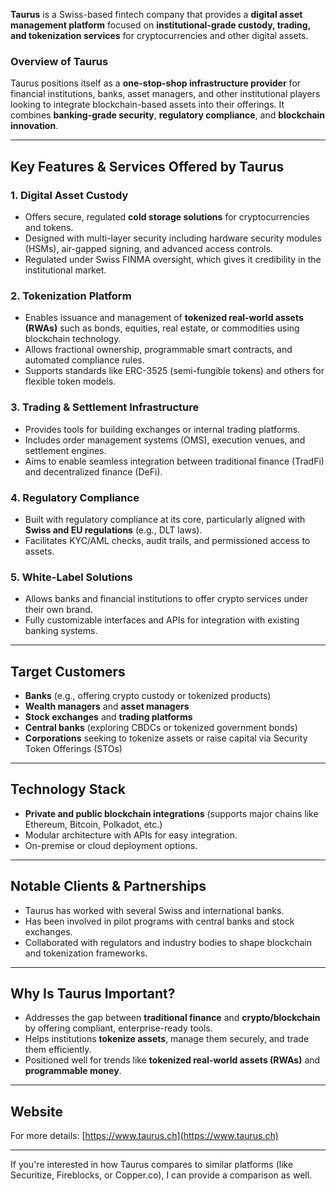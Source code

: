**Taurus** is a Swiss-based fintech company that provides a **digital asset management platform** focused on **institutional-grade custody, trading, and tokenization services** for cryptocurrencies and other digital assets.

### Overview of Taurus

Taurus positions itself as a **one-stop-shop infrastructure provider** for financial institutions, banks, asset managers, and other institutional players looking to integrate blockchain-based assets into their offerings. It combines **banking-grade security**, **regulatory compliance**, and **blockchain innovation**.

---

## Key Features & Services Offered by Taurus

### 1. **Digital Asset Custody**
- Offers secure, regulated **cold storage solutions** for cryptocurrencies and tokens.
- Designed with multi-layer security including hardware security modules (HSMs), air-gapped signing, and advanced access controls.
- Regulated under Swiss FINMA oversight, which gives it credibility in the institutional market.

### 2. **Tokenization Platform**
- Enables issuance and management of **tokenized real-world assets (RWAs)** such as bonds, equities, real estate, or commodities using blockchain technology.
- Allows fractional ownership, programmable smart contracts, and automated compliance rules.
- Supports standards like ERC-3525 (semi-fungible tokens) and others for flexible token models.

### 3. **Trading & Settlement Infrastructure**
- Provides tools for building exchanges or internal trading platforms.
- Includes order management systems (OMS), execution venues, and settlement engines.
- Aims to enable seamless integration between traditional finance (TradFi) and decentralized finance (DeFi).

### 4. **Regulatory Compliance**
- Built with regulatory compliance at its core, particularly aligned with **Swiss and EU regulations** (e.g., DLT laws).
- Facilitates KYC/AML checks, audit trails, and permissioned access to assets.

### 5. **White-Label Solutions**
- Allows banks and financial institutions to offer crypto services under their own brand.
- Fully customizable interfaces and APIs for integration with existing banking systems.

---

## Target Customers

- **Banks** (e.g., offering crypto custody or tokenized products)
- **Wealth managers** and **asset managers**
- **Stock exchanges** and **trading platforms**
- **Central banks** (exploring CBDCs or tokenized government bonds)
- **Corporations** seeking to tokenize assets or raise capital via Security Token Offerings (STOs)

---

## Technology Stack

- **Private and public blockchain integrations** (supports major chains like Ethereum, Bitcoin, Polkadot, etc.)
- Modular architecture with APIs for easy integration.
- On-premise or cloud deployment options.

---

## Notable Clients & Partnerships

- Taurus has worked with several Swiss and international banks.
- Has been involved in pilot programs with central banks and stock exchanges.
- Collaborated with regulators and industry bodies to shape blockchain and tokenization frameworks.

---

## Why Is Taurus Important?

- Addresses the gap between **traditional finance** and **crypto/blockchain** by offering compliant, enterprise-ready tools.
- Helps institutions **tokenize assets**, manage them securely, and trade them efficiently.
- Positioned well for trends like **tokenized real-world assets (RWAs)** and **programmable money**.

---

## Website

For more details: [https://www.taurus.ch](https://www.taurus.ch)

---

If you're interested in how Taurus compares to similar platforms (like Securitize, Fireblocks, or Copper.co), I can provide a comparison as well.
